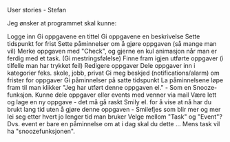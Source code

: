 User stories - Stefan

Jeg ønsker at programmet skal kunne:

Logge inn
Gi oppgavene en tittel
Gi oppgavene en beskrivelse
Sette tidspunkt for frist
Sette påminnelser om å gjøre oppgaven (så mange man vil)
Merke oppgaven med "Check", og gjerne en kul animasjon når man er ferdig med et task. (Gi mestringsfølelse)
Finne fram igjen utførte oppgaver (i tilfelle man har trykket feil)
Redigere oppgaver
Dele oppgaver inn i kategorier feks. skole, jobb, privat
Gi meg beskjed (notifications/alarm) om frister for oppgaver
Gi påminnelser på satte tidspunkt
La påminnelsene løpe fram til man klikker "Jeg har utført denne oppgaven el." - Som en Snooze-funksjon.
Kunne dele oppgaver eller events med venner via mail
Være lett og lage en ny oppgave - det må gå raskt
Smily el. for å vise at nå har du brukt lang tid uten å gjøre denne oppgaven - Smilefjes som blir mer og mer lei seg etter hvert jo lenger tid man bruker 
Velge mellom "Task" og "Event"? Dvs. event er bare en påminnelse om at i dag skal du dette ... Mens task vil ha "snoozefunksjonen".